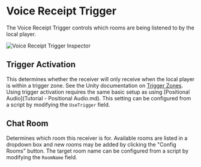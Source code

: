 # Voice Receipt Trigger

The Voice Receipt Trigger controls which rooms are being listened to by the local player.

![Voice Receipt Trigger Inspector](/images/VoiceReceiptTrigger_Overview.png "Voice Receipt Trigger Inspector")

## Trigger Activation

This determines whether the receiver will only receive when the local player is within a trigger zone. See the Unity documentation on [Trigger Zones](https://unity3d.com/learn/tutorials/topics/physics/colliders-triggers). Using trigger activation requires the same basic setup as using [Positional Audio](Tutorial - Positional Audio.md). This setting can be configured from a script by modifying the `UseTrigger` field.

## Chat Room

Determines which room this receiver is for. Available rooms are listed in a dropdown box and new rooms may be added by clicking the "Config Rooms" button. The target room name can be configured from a script by modifying the `RoomName` field.